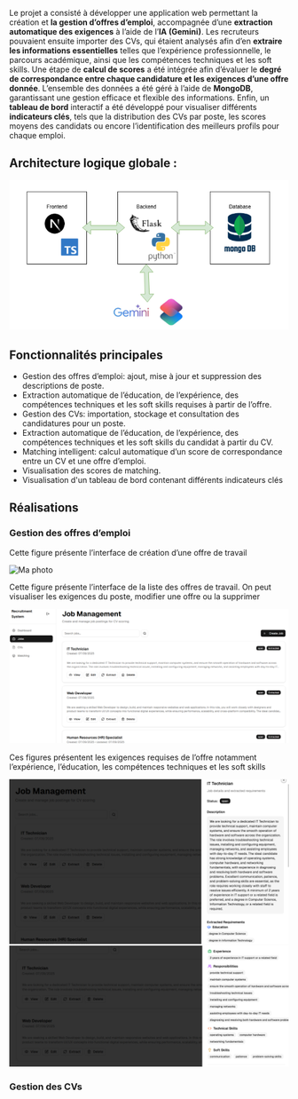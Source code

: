 Le projet a consisté à développer une application web permettant la création et **la gestion d’offres d’emploi**, accompagnée d’une **extraction automatique des exigences** à l’aide de l’**IA (Gemini)**. Les recruteurs pouvaient ensuite importer des CVs, qui étaient analysés afin d’en **extraire les informations essentielles** telles que l’expérience professionnelle, le parcours académique, ainsi que les compétences techniques et les soft skills. Une étape de **calcul de scores** a été intégrée afin d’évaluer le **degré de correspondance entre chaque candidature et les exigences d’une offre donnée**. L’ensemble des données a été géré à l’aide de **MongoDB**, garantissant une gestion efficace et flexible des informations. Enfin, un **tableau de bord** interactif a été développé pour visualiser différents **indicateurs clés**, tels que la distribution des CVs par poste, les scores moyens des candidats ou encore l’identification des meilleurs profils pour chaque emploi.

## **Architecture logique globale :** 
![Ma photo](Architecture__logique_globale)

## **Fonctionnalités principales**
- Gestion des offres d’emploi: ajout, mise à jour et suppression des descriptions de poste.
- Extraction automatique de l’éducation, de l’expérience, des compétences techniques et les soft skills requises à partir de l’offre.
- Gestion des CVs: importation, stockage et consultation des candidatures pour un poste.
- Extraction automatique de l’éducation, de l’expérience, des compétences techniques et les soft skills du candidat à partir du CV.
- Matching intelligent: calcul automatique d’un score de correspondance entre un CV et
 une offre d’emploi.
- Visualisation des scores de matching.
- Visualisation d'un tableau de bord contenant différents indicateurs clés 

## **Réalisations**

### **Gestion des offres d’emploi**

Cette figure présente l’interface de création d’une offre de travail

![Ma photo](Interface_création_offre.png)

Cette figure présente l’interface de la liste des offres de travail. On peut visualiser les exigences du poste, modifier une offre ou la supprimer

![Ma photo](Interface_liste_offres.png)

Ces figures présentent les exigences requises de l’offre notamment l’expérience, l’éducation, les compétences techniques et les soft skills

![Ma photo](exigences_poste_extraites_1.png)
![Ma photo](exigences_poste_extraites_2.png)

### **Gestion des CVs**






